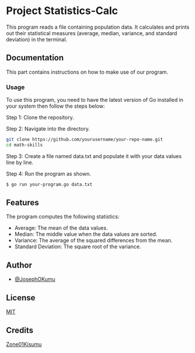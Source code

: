 
# Project Statistics-Calc

This program reads a file containing population data. It calculates and prints out their statistical measures (average, median, variance, and standard deviation) in the terminal.


## Documentation

This part contains instructions on how to make use of our program.

### Usage

To use this program, you need to have the latest version of Go installed in your system then follow the steps below:

Step 1: Clone the repository.

Step 2: Navigate into the directory.

```bash
git clone https://github.com/yourusername/your-repo-name.git
cd math-skills

```

Step 3: Create a file named data.txt and populate it with your data values line by line.

Step 4: Run the program as shown.

```bash
$ go run your-program.go data.txt

```
## Features

The program computes the following statistics:
-  Average: The mean of the data values.
-  Median: The middle value when the data values are sorted.
-  Variance: The average of the squared differences from the mean.
-  Standard Deviation: The square root of the variance.



## Author

- [@JosephOKumu](https://github.com/JosephOkumu/)

## License

[MIT](https://choosealicense.com/licenses/mit/)


## Credits

[Zone01Kisumu](https://zone01kisumu.ke)